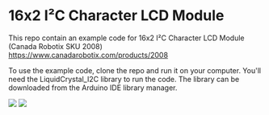 # 16x2 I²C Character LCD Module

This repo contain an example code for 16x2 I²C Character LCD Module (Canada Robotix SKU 2008)
https://www.canadarobotix.com/products/2008

To use the example code, clone the repo and run it on your computer.
You'll need the LiquidCrystal_I2C library to run the code.
The library can be downloaded from the Arduino IDE library manager.

<img src="https://cdn.shopify.com/s/files/1/0015/7571/4865/products/2008_20_1_1024x1024@2x.jpg?v=1571749893">
<img src="https://cdn.shopify.com/s/files/1/0015/7571/4865/products/2008_20_3_1024x1024@2x.jpg?v=1571749893">
